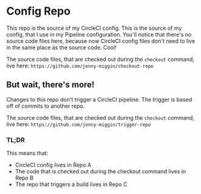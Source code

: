 # Config Repo

This repo is the source of my CircleCI config. This is the source of my config, that I use in my Pipeline configuration. You'll notice that there's no source code files here, because now CircleCI config files don't need to live in the same place as the source code. Cool!

The source code files, that are checked out during the `checkout` command, live here: `https://github.com/jenny-miggin/checkout-repo`

## But wait, there's more!

Changes to this repo don't trigger a CircleCI pipeline. The trigger is based off of commits to another repo. 

The source code files, that are checked out during the `checkout` command, live here: `https://github.com/jenny-miggin/trigger-repo`

### TL;DR

This means that:

- CircleCI config lives in Repo A
- The code that is checked out during the checkout command lives in Repo B
- The repo that triggers a build lives in Repo C